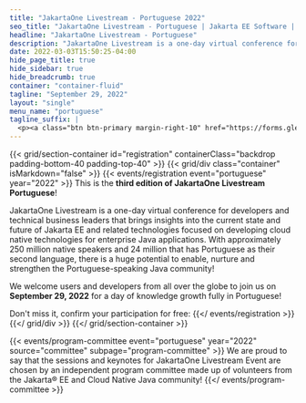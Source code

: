 ```yaml
---
title: "JakartaOne Livestream - Portuguese 2022"
seo_title: "JakartaOne Livestream - Portuguese | Jakarta EE Software | Cloud Native"
headline: "JakartaOne Livestream - Portuguese"
description: "JakartaOne Livestream is a one-day virtual conference for developers and technical business leaders that brings insights into the current state and future of Jakarta™ EE and related technologies focused on developing cloud native Java applications. This is the second edition of the event entirely in Portuguese"
date: 2022-03-03T15:50:25-04:00
hide_page_title: true
hide_sidebar: true
hide_breadcrumb: true
container: "container-fluid"
tagline: "September 29, 2022"
layout: "single"
menu_name: "portuguese"
tagline_suffix: |
  <p><a class="btn btn-primary margin-right-10" href="https://forms.gle/e5xrvX6N2MpNaNJMA">Call For Papers</a></p>
---
```


{{< grid/section-container id="registration" containerClass="backdrop padding-bottom-40 padding-top-40" >}}
{{< grid/div class="container" isMarkdown="false" >}}
{{< events/registration event="portuguese" year="2022" >}}
This is the **third edition of JakartaOne Livestream Portuguese**! 

JakartaOne Livestream is a one-day virtual conference for developers and technical business leaders that brings insights into the 
current state and future of Jakarta EE and related technologies focused on developing cloud native technologies for enterprise Java applications.
With approximately 250 million native speakers and 24 million that has Portuguese as their second language, there is a huge potential to enable, nurture and strengthen the Portuguese-speaking 
Java community! 

We welcome users and developers from all over the globe to join us on **September 29, 2022** for a day of knowledge growth fully in Portuguese!

Don't miss it, confirm your participation for free:
{{</ events/registration >}}
{{</ grid/div >}}
{{</ grid/section-container >}}

<!-- Add user carousel for committee -->
{{< events/program-committee event="portuguese" year="2022" source="committee" subpage="program-committee" >}}
We are proud to say that the sessions and keynotes for JakartaOne Livestream Event are chosen by an independent program committee made up of volunteers from the Jakarta&reg; EE and Cloud Native Java community!
{{</ events/program-committee >}}
